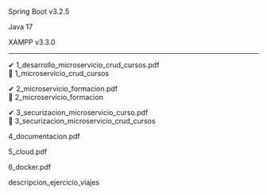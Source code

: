 Spring Boot v3.2.5

Java 17

XAMPP v3.3.0

--------------------------
✔ 1_desarrollo_microservicio_crud_cursos.pdf     
📌 1_microservicio_crud_cursos


✔ 2_microservicio_formacion.pdf     
📌 2_microservicio_formacion

✔ 3_securizacion_microservicio_curso.pdf        
📌 3_securizacion_microservicio_crud_cursos


  4_documentacion.pdf

  5_cloud.pdf

  6_docker.pdf

  descripcion_ejercicio_viajes
